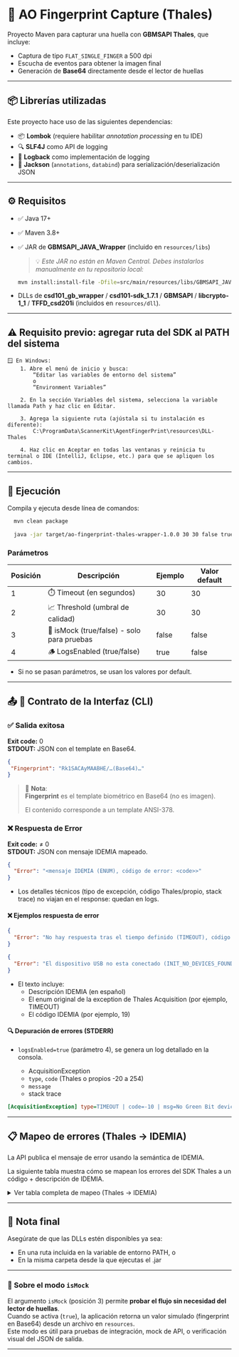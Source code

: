 # 🧬 AO Fingerprint Capture (Thales)

Proyecto Maven para capturar una huella con **GBMSAPI Thales**, que incluye:

- Captura de tipo `FLAT_SINGLE_FINGER` a 500 dpi
- Escucha de eventos para obtener la imagen final
- Generación de **Base64** directamente desde el lector de huellas

---

## 📦 Librerías utilizadas

Este proyecto hace uso de las siguientes dependencias:

- 📦 **Lombok** (requiere habilitar *annotation processing* en tu IDE)
- 🔍 **SLF4J** como API de logging
- 📝 **Logback** como implementación de logging
- 📄 **Jackson** (`annotations`, `databind`) para serialización/deserialización JSON

---

## ⚙️ Requisitos

- ✅ Java 17+
- ✅ Maven 3.8+
- ✅ JAR de **GBMSAPI_JAVA_Wrapper** (incluido en `resources/libs`)

  > 💡 *Este JAR no están en Maven Central. Debes instalarlos manualmente en tu repositorio local:*

  ```bash
  mvn install:install-file -Dfile=src/main/resources/libs/GBMSAPI_JAVA_Wrapper.jar -DgroupId=com.gbms -DartifactId=gbmsapi-java-wrapper -Dversion=1.0 -Dpackaging=jar

- DLLs de **csd101_gb_wrapper** / **csd101-sdk_1.7.1** / **GBMSAPI** / **libcrypto-1_1** /
  **TFFD_csd201i** (incluidos en `resources/dll`).

---

## ⚠️ Requisito previo: agregar ruta del SDK al PATH del sistema

  ```text
  🪟 En Windows:
      1. Abre el menú de inicio y busca:
          “Editar las variables de entorno del sistema”
          o
          “Environment Variables”

      2. En la sección Variables del sistema, selecciona la variable llamada Path y haz clic en Editar.
            
      3. Agrega la siguiente ruta (ajústala si tu instalación es diferente):
          C:\ProgramData\ScannerKit\AgentFingerPrint\resources\DLL-Thales

      4. Haz clic en Aceptar en todas las ventanas y reinicia tu terminal o IDE (IntelliJ, Eclipse, etc.) para que se apliquen los cambios.
  ```

---

## 🚀 Ejecución

Compila y ejecuta desde línea de comandos:

  ```bash
    mvn clean package
    
    java -jar target/ao-fingerprint-thales-wrapper-1.0.0 30 30 false true
  ```

### Parámetros

| Posición | Descripción                                | Ejemplo | Valor default |
|----------|--------------------------------------------|---------|---------------|
| 1        | ⏱️ Timeout (en segundos)                   | 30      | 30            |
| 2        | 📈 Threshold (umbral de calidad)           | 30      | 30            |
| 3        | 🧪 isMock (true/false) - solo para pruebas | false   | false         |
| 4        | 🪵 LogsEnabled (true/false)                | true    | false         |

- Si no se pasan parámetros, se usan los valores por default.

---

## 📤 📝 Contrato de la Interfaz (CLI)

### ✅ Salida exitosa

**Exit code:** 0  
**STDOUT:** JSON con el template en Base64.

 ```json lines
{
  "Fingerprint": "Rk1SACAyMAABHE/…(Base64)…"
}
 ```

> 📝 **Nota**:  
> **Fingerprint** es el template biométrico en Base64 (no es imagen).
>
> El contenido corresponde a un template ANSI-378.

### ❌ Respuesta de Error

**Exit code:** ≠ 0  
**STDOUT:** JSON con mensaje IDEMIA mapeado.

```json lines
{
  "Error": "<mensaje IDEMIA (ENUM), código de error: <code>>"
}
```

- Los detalles técnicos (tipo de excepción, código Thales/propio, stack trace) no viajan en el
  response: quedan en logs.

#### ❌ Ejemplos respuesta de error

```json lines
{
  "Error": "No hay respuesta tras el tiempo definido (TIMEOUT), código de error: 19"
}
```

```json lines
{
  "Error": "El dispositivo USB no esta conectado (INIT_NO_DEVICES_FOUND), código de error: 42"
}
```

- El texto incluye:
    - Descripción IDEMIA (en español)
    - El enum original de la exception de Thales Acquisition (por ejemplo, TIMEOUT)
    - El código IDEMIA (por ejemplo, 19)

#### 🔍 Depuración de errores (STDERR)

- `logsEnabled=true` (parámetro 4), se genera un log detallado en la consola.

    - AcquisitionException
    - `type`, `code` (Thales o propios -20 a 254)
    - `message`
    - stack trace

``` ini
[AcquisitionException] type=TIMEOUT | code=-10 | msg=No Green Bit devices detected, …
```

---

## 📋 Mapeo de errores (Thales → IDEMIA)

La API publica el mensaje de error usando la semántica de IDEMIA.

La siguiente tabla muestra cómo se mapean los errores del SDK Thales a un código +
descripción de IDEMIA.

<details>
  <summary>Ver tabla completa de mapeo (Thales → IDEMIA)</summary>

</details>

---

## 🧠 Nota final

Asegúrate de que las DLLs estén disponibles ya sea:

- En una ruta incluida en la variable de entorno PATH, o
- En la misma carpeta desde la que ejecutas el .jar

---

### 🧪 Sobre el modo `isMock`

El argumento `isMock` (posición 3) permite **probar el flujo sin necesidad del lector de huellas**.  
Cuando se activa (`true`), la aplicación retorna un valor simulado (fingerprint en Base64) desde un
archivo en `resources`.  
Este modo es útil para pruebas de integración, mock de API, o verificación visual del JSON de
salida.

---